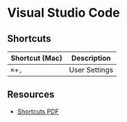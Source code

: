 # Visual Studio Code

## Shortcuts

| Shortcut (Mac)         | Description                                 |
| ---------------------- | ------------------------------------------- |
| `⌘`+`,`                | User Settings                               |

## Resources

- [Shortcuts PDF](https://code.visualstudio.com/shortcuts/keyboard-shortcuts-windows.pdf)
